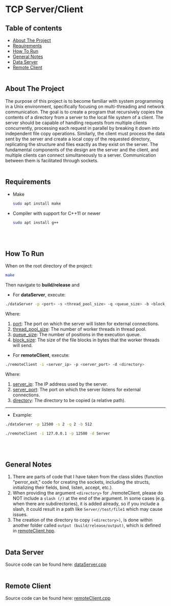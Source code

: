 # TCP Server/Client

## Table of contents
* [About The Project](#about-the-project)
* [Requirements](#requirements)
* [How To Run](#how-to-run)
* [General Notes](#general-notes)
* [Data Server](#data-server)
* [Remote Client](#remote-client)
<br/><br/>

## About The Project
The purpose of this project is to become familiar with system programming in a Unix environment, specifically focusing on multi-threading and network communication. The goal is to create a program that recursively copies the contents of a directory from a server to the local file system of a client. The server should be capable of handling requests from multiple clients concurrently, processing each request in parallel by breaking it down into independent file copy operations. Similarly, the client must process the data sent by the server and create a local copy of the requested directory, replicating the structure and files exactly as they exist on the server. The fundamental components of the design are the server and the client, and multiple clients can connect simultaneously to a server. Communication between them is facilitated through sockets.
<br/><br/>

## Requirements
* Make
  ```sh
  sudo apt install make
  ```
* Compiler with support for C++11 or newer
  ```sh
  sudo apt install g++
  ```
<br/><br/>

## How To Run 
When on the root directory of the project:
```sh
make
```
Then navigate to **build/release** and
* For **dataServer**, execute:
```sh
./dataServer -p <port> -s <thread_pool_size> -q <queue_size> -b <block_size>
```
Where:
1. <u>port</u>: The port on which the server will listen for external connections.
2. <u>thread_pool_size</u>: The number of worker threads in thread pool.
3. <u>queue_size</u>: The number of positions in the execution queue.
4. <u>block_size</u>: The size of the file blocks in bytes that the worker threads will send.

* For **remoteClient**, execute:
```sh
./remoteClient -i <server_ip> -p <server_port> -d <directory>
```
Where:
1. <u>server_ip</u>: The IP address used by the server.
2. <u>server_port</u>: The port on which the server listens for external connections.
3. <u>directory</u>: The directory to be copied (a relative path).
---
* Example:
```sh
./dataServer -p 12500 -s 2 -q 2 -b 512
```
```sh
./remoteClient -i 127.0.0.1 -p 12500 -d Server
```
<br/><br/>

## General Notes
1. There are parts of code that I have taken from the class slides (function "perror_exit," code for creating the sockets, including the structs, initializing their fields, bind, listen, accept, etc.).
2. When providing the argument `<directory>` for ./remoteClient, please do NOT include a `slash (/)` at the end of the argument. In some cases (e.g. when there are subdirectories), it is added already, so if you include a slash, it could result in a path like `Server//test/file1` which may cause issues.
3. The creation of the directory to copy `(<directory>)`, is done within another folder called `output (build/release/output)`, which is defined in [remoteClient.hpp](https://github.com/chrisioan/TCP-Server-Client/blob/main/include/remoteClient.hpp).
<br/><br/>

## Data Server
Source code can be found here: [dataServer.cpp](https://github.com/chrisioan/TCP-Server-Client/blob/main/src/dataServer.cpp)
<br/><br/>

## Remote Client
Source code can be found here: [remoteClient.cpp](https://github.com/chrisioan/TCP-Server-Client/blob/main/src/remoteClient.cpp)
<br/><br/>

